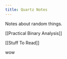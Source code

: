 ```yaml
---
title: Quartz Notes
---
```

Notes about random things.

[[Practical Binary Analysis]]


[[Stuff To Read]]


wow